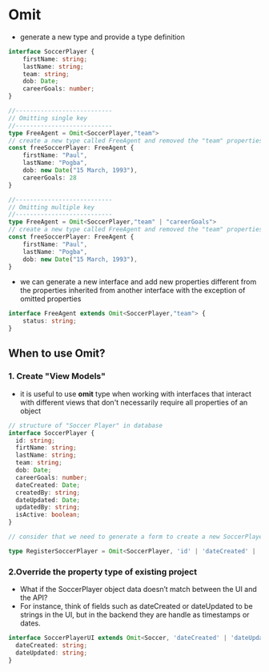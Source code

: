 # **Omit**
- generate a new type and provide a type definition
```typescript
interface SoccerPlayer {
    firstName: string;
    lastName: string;
    team: string;
    dob: Date;
    careerGoals: number;
}

//---------------------------
// Omitting single key
//---------------------------
type FreeAgent = Omit<SoccerPlayer,"team">
// create a new type called FreeAgent and removed the "team" properties
const freeSoccerPlayer: FreeAgent {
    firstName: "Paul",
    lastName: "Pogba",
    dob: new Date("15 March, 1993"),
    careerGoals: 28
}

//---------------------------
// Omitting multiple key
//---------------------------
type FreeAgent = Omit<SoccerPlayer,"team" | "careerGoals">
// create a new type called FreeAgent and removed the "team" properties
const freeSoccerPlayer: FreeAgent {
    firstName: "Paul",
    lastName: "Pogba",
    dob: new Date("15 March, 1993"),
}
```
- we can generate a new interface and add new properties different from the properties inherited from another interface with the exception of omitted properties
```typescript
interface FreeAgent extends Omit<SoccerPlayer,"team"> {
    status: string;
}
```

## **When to use Omit?**
### **1. Create "View Models"**
- it is useful to use **omit** type when working with interfaces that interact with different views that don't necessarily require all properties of an object
```typescript
// structure of "Soccer Player" in database
interface SoccerPlayer {
  id: string;
  firtName: string;
  lastName: string;
  team: string;
  dob: Date;
  careerGoals: number;
  dateCreated: Date;
  createdBy: string;
  dateUpdated: Date;
  updatedBy: string;
  isActive: boolean;
}

// consider that we need to generate a form to create a new SoccerPlayer

type RegisterSoccerPlayer = Omit<SoccerPlayer, 'id' | 'dateCreated' | 'createdBy' | 'dateUpdated' | 'updatedBy' | 'isActive'>
```
### **2.Override the property type of existing project**
- What if the SoccerPlayer object data doesn’t match between the UI and the API? 
- For instance, think of fields such as dateCreated or dateUpdated to be strings in the UI, but in the backend they are handle as timestamps or dates.
```typescript
interface SoccerPlayerUI extends Omit<Soccer, 'dateCreated' | 'dateUpdated'> {
  dateCreated: string;
  dateUpdated: string;
}
```
